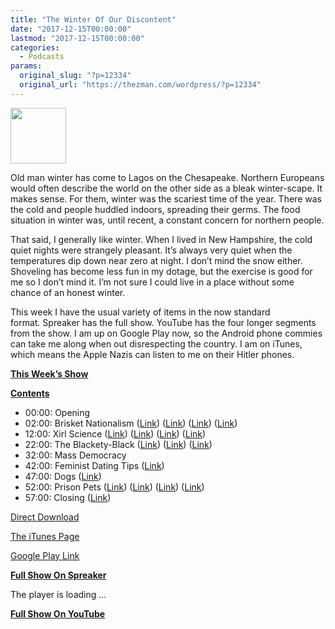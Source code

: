 ```yaml
---
title: "The Winter Of Our Discontent"
date: "2017-12-15T00:00:00"
lastmod: "2017-12-15T00:00:00"
categories:
  - Podcasts
params:
  original_slug: "?p=12334"
  original_url: "https://thezman.com/wordpress/?p=12334"
---
```


<img src="http://thezman.com/wordpress/wp-content/uploads/2016/11/Z.jpg"
class="alignleft wp-image-9116" decoding="async"
sizes="(max-width: 89px) 100vw, 89px"
srcset="https://thezman.com/wordpress/wp-content/uploads/2016/11/Z.jpg 500w, https://thezman.com/wordpress/wp-content/uploads/2016/11/Z-150x150.jpg 150w, https://thezman.com/wordpress/wp-content/uploads/2016/11/Z-300x300.jpg 300w, https://thezman.com/wordpress/wp-content/uploads/2016/11/Z-144x144.jpg 144w"
width="89" height="89" />

Old man winter has come to Lagos on the Chesapeake. Northern Europeans
would often describe the world on the other side as a bleak
winter-scape. It makes sense. For them, winter was the scariest time of
the year. There was the cold and people huddled indoors, spreading their
germs. The food situation in winter was, until recent, a constant
concern for northern people.

That said, I generally like winter. When I lived in New Hampshire, the
cold quiet nights were strangely pleasant. It’s always very quiet when
the temperatures dip down near zero at night. I don’t mind the snow
either. Shoveling has become less fun in my dotage, but the exercise is
good for me so I don’t mind it. I’m not sure I could live in a place
without some chance of an honest winter.

This week I have the usual variety of items in the now standard
format. Spreaker has the full show. YouTube has the four longer segments
from the show. I am up on Google Play now, so the Android phone commies
can take me along when out disrespecting the country. I am on iTunes,
which means the Apple Nazis can listen to me on their Hitler phones.

**<u>This Week’s Show</u>**

**<u>Contents</u>**

-   00:00: Opening
-   02:00: Brisket Nationalism (<a
    href="https://forward.com/news/breaking-news/388647/why-so-many-african-american-basketball-players-love-israel/?attribution=home-top-story-4-headline"
    rel="noopener" target="_blank">Link</a>)
    (<a href="http://thezman.com/wordpress/?p=7805" rel="noopener"
    target="_blank">Link</a>)
    (<a href="https://www.haaretz.com/us-news/1.826483" rel="noopener"
    target="_blank">Link</a>)
    (<a href="https://www.haaretz.com/jewish/features/1.601287"
    rel="noopener" target="_blank">Link</a>)
-   12:00: Xirl Science (<a
    href="http://journals.sagepub.com/doi/abs/10.1177/1077800417731087?journalCode=qixa"
    rel="noopener" target="_blank">Link</a>)
    (<a href="https://www.qsrinternational.com/nvivo/home" rel="noopener"
    target="_blank">Link</a>)
    (<a href="https://link.springer.com/chapter/10.1007/978-3-319-67250-2_2"
    rel="noopener" target="_blank">Link</a>) (<a
    href="http://www.tandfonline.com/doi/abs/10.1080/10714421.2012.701991?journalCode=gcrv20"
    rel="noopener" target="_blank">Link</a>)
-   22:00: The Blackety-Black
    (<a href="https://www.dukeupress.edu/dark-matters" rel="noopener"
    target="_blank">Link</a>)
    (<a href="https://en.wikipedia.org/wiki/Book_of_Negroes" rel="noopener"
    target="_blank">Link</a>) (<a
    href="http://www.tandfonline.com/doi/abs/10.1080/15348431.2017.1386102?journalCode=hjle20"
    rel="noopener" target="_blank">Link</a>)
-   32:00: Mass Democracy
-   42:00: Feminist Dating Tips (<a
    href="https://everydayfeminism.com/2017/12/intersectional-feminist-first-date/"
    rel="noopener" target="_blank">Link</a>)
-   47:00: Dogs (<a
    href="http://www.breitbart.com/tech/2017/12/10/maryland-man-return-dog-owner/"
    rel="noopener" target="_blank">Link</a>)
-   52:00: Prison Pets (<a
    href="http://www.king5.com/article/news/local/state-prison-offers-pet-boarding-grooming/281-498693163"
    rel="noopener" target="_blank">Link</a>) (<a
    href="https://www.usnews.com/news/us/articles/2017-09-25/killer-who-duped-william-f-buckley-dies-in-prison-at-83"
    rel="noopener" target="_blank">Link</a>)
    (<a href="https://en.wikipedia.org/wiki/Jack_Abbott_(author)"
    rel="noopener" target="_blank">Link</a>)
    (<a href="https://en.wikipedia.org/wiki/Fay_Stender" rel="noopener"
    target="_blank">Link</a>)
-   57:00: Closing (<a
    href="https://uk.news.yahoo.com/obsessive-tidiness-could-root-cause-091002456.html"
    rel="noopener" target="_blank">Link</a>)

<a
href="https://api.spreaker.com/download/episode/13580009/ep_23_the_winter_of_our_discontent.mp3"
rel="noopener" target="_blank">Direct Download</a>

<a
href="https://itunes.apple.com/us/podcast/the-z-blog-power-hour/id1262799640?mt=2"
rel="noopener" target="_blank">The iTunes Page</a>

<a
href="https://playmusic.app.goo.gl/?ibi=com.google.PlayMusic&amp;isi=691797987&amp;ius=googleplaymusic&amp;link=https://play.google.com/music/m/Ign2aae4ofqi7ih4zik5ipqtv3y?t%3DThe_Z_Blog_Power_Hour%26pcampaignid%3DMKT-na-all-co-pr-mu-pod-16"
rel="noopener" target="_blank">Google Play Link</a>

**<u>Full Show On Spreaker</u>**

The player is loading ...

<span class="widget_spinner dark"></span>

**<u>Full Show On YouTube</u>**

